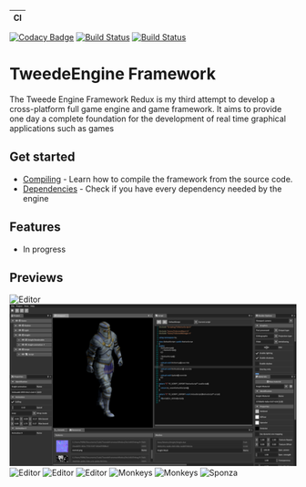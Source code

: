 | CI            |
| ------------- |
[![Codacy Badge](https://api.codacy.com/project/badge/Grade/17a1a070180f49eebd0538531cba1cf6)](https://app.codacy.com/manual/fabsgc/TweedeFrameworkRedux?utm_source=github.com&utm_medium=referral&utm_content=fabsgc/TweedeFrameworkRedux&utm_campaign=Badge_Grade_Dashboard) [![Build Status](https://travis-ci.org/fabsgc/TweedeFrameworkRedux.svg?branch=master)](https://travis-ci.org/fabsgc/TweedeFrameworkRedux) [![Build Status](https://ci.appveyor.com/api/projects/status/github/fabsgc/TweedeFrameworkRedux?branch=master&svg=true)](https://ci.appveyor.com/project/fabsgc/tweedeframeworkredux)

# TweedeEngine Framework

The Tweede Engine Framework Redux is my third attempt to develop a cross-platform full game engine and game framework. It aims to provide one day a complete foundation for the development of real time graphical applications such as games

## Get started
* [Compiling](Documentation/Compiling.md) - Learn how to compile the framework from the source code. 
* [Dependencies](Documentation/Dependencies.md) - Check if you have every dependency needed by the engine

## Features

* In progress

## Previews

![Editor](Documentation/sample-editor-inn.png)
![Editor](Documentation/sample-script-editor.png)
![Editor](Documentation/sample-animation.png)
![Editor](Documentation/sample-parallax-occlusion-mapping.png)
![Editor](Documentation/sample-editor.png)
![Monkeys](Documentation/sample-sponza-night.png)
![Monkeys](Documentation/sample-monkeys.png)
![Sponza](Documentation/sample-sponza.png)
